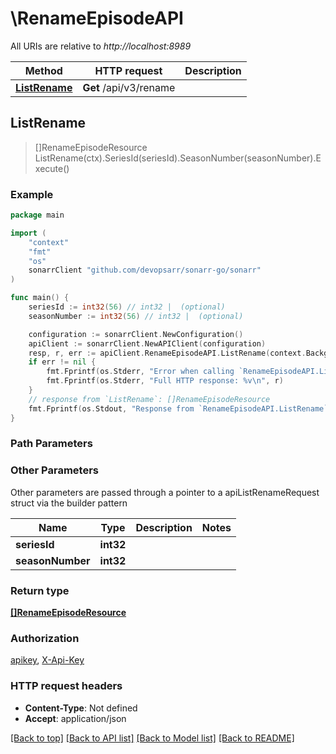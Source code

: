 # \RenameEpisodeAPI

All URIs are relative to *http://localhost:8989*

Method | HTTP request | Description
------------- | ------------- | -------------
[**ListRename**](RenameEpisodeAPI.md#ListRename) | **Get** /api/v3/rename | 



## ListRename

> []RenameEpisodeResource ListRename(ctx).SeriesId(seriesId).SeasonNumber(seasonNumber).Execute()



### Example

```go
package main

import (
	"context"
	"fmt"
	"os"
	sonarrClient "github.com/devopsarr/sonarr-go/sonarr"
)

func main() {
	seriesId := int32(56) // int32 |  (optional)
	seasonNumber := int32(56) // int32 |  (optional)

	configuration := sonarrClient.NewConfiguration()
	apiClient := sonarrClient.NewAPIClient(configuration)
	resp, r, err := apiClient.RenameEpisodeAPI.ListRename(context.Background()).SeriesId(seriesId).SeasonNumber(seasonNumber).Execute()
	if err != nil {
		fmt.Fprintf(os.Stderr, "Error when calling `RenameEpisodeAPI.ListRename``: %v\n", err)
		fmt.Fprintf(os.Stderr, "Full HTTP response: %v\n", r)
	}
	// response from `ListRename`: []RenameEpisodeResource
	fmt.Fprintf(os.Stdout, "Response from `RenameEpisodeAPI.ListRename`: %v\n", resp)
}
```

### Path Parameters



### Other Parameters

Other parameters are passed through a pointer to a apiListRenameRequest struct via the builder pattern


Name | Type | Description  | Notes
------------- | ------------- | ------------- | -------------
 **seriesId** | **int32** |  | 
 **seasonNumber** | **int32** |  | 

### Return type

[**[]RenameEpisodeResource**](RenameEpisodeResource.md)

### Authorization

[apikey](../README.md#apikey), [X-Api-Key](../README.md#X-Api-Key)

### HTTP request headers

- **Content-Type**: Not defined
- **Accept**: application/json

[[Back to top]](#) [[Back to API list]](../README.md#documentation-for-api-endpoints)
[[Back to Model list]](../README.md#documentation-for-models)
[[Back to README]](../README.md)

